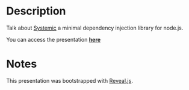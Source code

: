 # Description

Talk about [Systemic](https://www.npmjs.com/package/systemic) a minimal dependency injection library for node.js.

You can access the presentation __[here](https://matteodipaolo.github.io/Reaching88MphWithSystemic/#/)__

# Notes

This presentation was bootstrapped with [Reveal.js](https://revealjs.com/#/).
